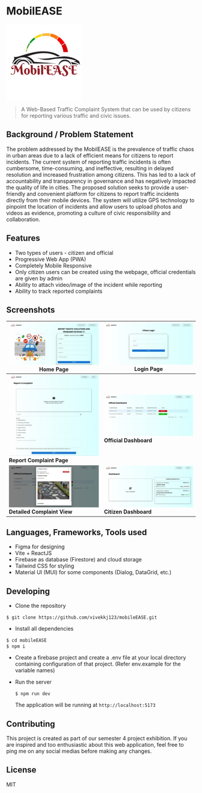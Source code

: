 # MobilEASE

<img src="./public/logo.png" alt="logo" width=200 height=200>


> A Web-Based Traffic Complaint System that can be used by citizens for reporting various traffic and civic issues.

## Background / Problem Statement

The problem addressed by the MobilEASE is the prevalence of traffic chaos in urban areas due to a lack of efficient means for citizens to report incidents. The current system of reporting traffic incidents is often cumbersome, time-consuming, and ineffective, resulting in delayed resolution and increased frustration among citizens. This has led to a lack of accountability and transparency in governance and has negatively impacted the quality of life in cities. The proposed solution seeks to provide a user-friendly and convenient platform for citizens to report traffic incidents directly from their mobile devices. The system will utilize GPS technology to pinpoint the location of incidents and allow users to upload photos and videos as evidence, promoting a culture of civic responsibility
and collaboration.

## Features

- Two types of users - citizen and official
- Progressive Web App (PWA)
- Completely Mobile Responsive
- Only citizen users can be created using the webpage, official credentials are given by admin
- Ability to attach video/image of the incident while reporting
- Ability to track reported complaints

## Screenshots

| ![Screenshot 1](./doc/screenshot-1.jpg) Home Page                   | ![Screenshot 5](./doc/screenshot-6.jpg) **Login Page**         |
| ------------------------------------------------------------------- | -------------------------------------------------------------- |
| ![Screenshot 3](./doc/screenshot-3.jpg) **Report Complaint Page**   | ![Screenshot 4](./doc/screenshot-4.jpg) **Official Dashboard** |
| ![Screenshot 5](./doc/screenshot-5.jpg) **Detailed Complaint View** | ![Screenshot 2](./doc/screenshot-2.jpg) **Citizen Dashboard**  |

## Languages, Frameworks, Tools used

- Figma for designing
- Vite + ReactJS
- Firebase as database (Firestore) and cloud storage
- Tailwind CSS for styling
- Material UI (MUI) for some components (Dialog, DataGrid, etc.)

## Developing

- Clone the repository
```shell
$ git clone https://github.com/vivekkj123/mobileEASE.git
```
- Install all dependencies

```shell
$ cd mobileEASE
$ npm i
```
- Create a firebase project and create a .env file at your local directory containing configuration of that project.
(Refer env.example for the variable names)

- Run the server
    ```shell
    $ npm run dev
    ```

    The application will be running at `http://localhost:5173`

## Contributing

This project is created as part of our semester 4 project exhibition. If you are inspired and too enthusiastic about this web application, feel free to ping me on any social medias before making any changes.

## License

MIT
